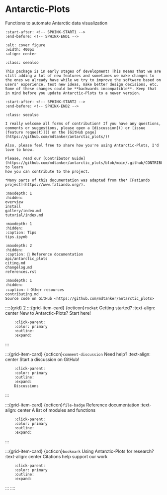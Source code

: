 # Antarctic-Plots

Functions to automate Antarctic data visualization

```{include} ../README.md
:start-after: <!-- SPHINX-START1 -->
:end-before: <!-- SPHINX-END1 -->
```

```{image} cover_fig.png
:alt: cover figure
:width: 400px
:align: center
```

```{admonition} Early-stages of development
:class: seealso

This package is in early stages of development! This means that we are still adding a lot of new features and sometimes we make changes to the ones we already have while we try to improve the software based on users' experience, test new ideas, make better design decisions, etc. Some of these changes could be **backwards incompatible**. Keep that in mind before you update Antarctic-Plots to a newer version.
```


```{include} ../README.md
:start-after: <!-- SPHINX-START2 -->
:end-before: <!-- SPHINX-END2 -->
```


```{admonition} How to contribute
:class: seealso

I really welcome all forms of contribution! If you have any questions, comments or suggestions, please open a [discussion]() or [issue (feature request)]() on the [GitHub page](https://github.com/mdtanker/antarctic_plots/)!

Also, please feel free to share how you're using Antarctic-Plots, I'd love to know.

Please, read our [Contributor Guide](https://github.com/mdtanker/antarctic_plots/blob/main/.github/CONTRIBUTING.md) to learn
how you can contribute to the project.
```

```{note}
*Many parts of this documentation was adapted from the* [Fatiando project](https://www.fatiando.org/).
```

```{toctree}
:maxdepth: 1
:hidden:
overview
install
gallery/index.md
tutorial/index.md
```

<!-- ```{nbgallery}
---
caption: 📚 Gallery
maxdepth: 1
glob:
---
gallery/basic_map
gallery/extend_pygmt
gallery/setting_projection
gallery/3D_stack
gallery/subplots
gallery/subplot_layout
``` -->

<!-- ```{nbgallery}
---
caption: 🚶 Tutorials
maxdepth: 1
glob:
---
tutorial/fetch_walkthrough
tutorial/profile_walkthrough
tutorial/regions_walkthrough
tutorial/utils_walkthrough
``` -->

```{toctree}
:maxdepth: 1
:hidden:
:caption: Tips
tips.ipynb
```

```{toctree}
:maxdepth: 2
:hidden:
:caption: 📖 Reference documentation
api/antarctic_plots
citing.md
changelog.md
references.rst
```

```{toctree}
:maxdepth: 1
:hidden:
:caption: ℹ️ Other resources
contributing.md
Source code on GitHub <https://github.com/mdtanker/antarctic_plots>
```


::::{grid} 2
:::{grid-item-card} {octicon}`rocket` Getting started?
:text-align: center
New to Antarctic-Plots? Start here!
```{button-ref} overview
    :click-parent:
    :color: primary
    :outline:
    :expand:
```
:::

:::{grid-item-card} {octicon}`comment-discussion` Need help?
:text-align: center
Start a discussion on GitHub!
```{button-link} https://github.com/mdtanker/antarctic_plots/discussions
    :click-parent:
    :color: primary
    :outline:
    :expand:
    Discussions
```
:::

:::{grid-item-card} {octicon}`file-badge` Reference documentation
:text-align: center
A list of modules and functions
```{button-ref} api/antarctic_plots
    :click-parent:
    :color: primary
    :outline:
    :expand:
```
:::

:::{grid-item-card} {octicon}`bookmark` Using Antarctic-Plots for research?
:text-align: center
Citations help support our work
```{button-ref} citing
    :click-parent:
    :color: primary
    :outline:
    :expand:
```
:::
::::
